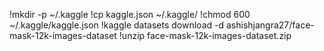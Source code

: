 !mkdir -p ~/.kaggle
!cp kaggle.json ~/.kaggle/
!chmod 600 ~/.kaggle/kaggle.json
!kaggle datasets download -d ashishjangra27/face-mask-12k-images-dataset
!unzip face-mask-12k-images-dataset.zip


